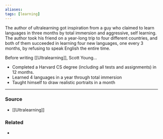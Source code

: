 ```yaml
---
aliases: 
tags: [learning]
---
```

The author of ultralearning got inspiration from a guy who claimed to learn languages in three months by total immersion and aggressive, self learning. The author took his friend on a year-long trip to four different countries, and both of them succeeded in learning four new languages, one every 3 months, by refusing to speak English the entire time.

Before writing [[Ultralearning]], Scott Young...
- Completed a Harvard CS degree (including all tests and assignments) in 12 months.
- Learned 4 languages in a year through total immersion
- Taught himself to draw realistic portraits in a month

---
### Source
- [[Ultralearning]]

### Related
- 
 